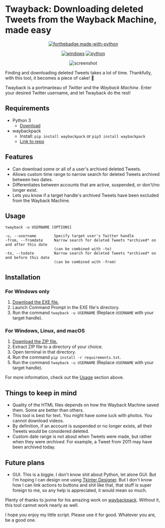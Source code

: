 # Twayback: Downloading deleted Tweets from the Wayback Machine, made easy

<div align="center">
  
[![forthebadge made-with-python](http://ForTheBadge.com/images/badges/made-with-python.svg)](https://www.python.org/)
  
[![windows](https://img.shields.io/badge/Download-Windows-blue?style=for-the-badge&logo=Microsoft)](https://github.com/Mennaruuk/twayback/releases/download/02%2F06%2F2022/twayback.exe)
[![python](https://img.shields.io/badge/Download-Python-red?style=for-the-badge&logo=python)](https://github.com/Mennaruuk/twayback/releases/download/02%2F06%2F2022/twayback.zip)

![screenshot](https://i.imgur.com/oBeqt6V.png)

</div>

Finding and downloading deleted Tweets takes a lot of time. Thankfully, with this tool, it becomes a piece of cake! 🎂

Twayback is a portmanteau of *Twitter* and the *Wayback Machine*. Enter your desired Twitter username, and let Twayback do the rest!

## Requirements
 - Python 3
    - [Download](https://www.python.org/downloads/) 
 - waybackpack
    - Install: `pip install waybackpack` or `pip3 install waybackpack`
    - [Link to repo](https://github.com/jsvine/waybackpack)
## Features
 - Can download some or all of a user's archived deleted Tweets.
 - Allows custom time range to narrow search for deleted Tweets archived between two dates.
 - Differentiates between accounts that are active, suspended, or don't/no longer exist.
 - Lets you know if a target handle's archived Tweets have been excluded from the Wayback Machine.

## Usage
    twayback -u USERNAME [OPTIONS]
    
    -u, --username        Specify target user's Twitter handle
    -from, --fromdate     Narrow search for deleted Tweets *archived* on and after this date
                          (can be combined with -to)
    -to, --todate         Narrow search for deleted Tweets *archived* on and before this date
                          (can be combined with -from)

## Installation
### For Windows only
 1. [Download the EXE file.](https://github.com/Mennaruuk/twayback/releases/download/02%2F06%2F2022/twayback.exe)
 2. Launch Command Prompt in the EXE file's directory.
 3. Run the command `twayback -u USERNAME` (Replace `USERNAME` with your target handle).

### For Windows, Linux, and macOS
 1. [Download the ZIP file.](https://github.com/Mennaruuk/twayback/releases/download/02%2F06%2F2022/twayback.zip)
 2. Extract ZIP file to a directory of your choice.
 3. Open terminal in that directory.
 4. Run the command `pip install -r requirements.txt`.
 5. Run the command `twayback -u USERNAME` (Replace `USERNAME` with your target handle).


For more information, check out the [Usage](#usage) section above.

## Things to keep in mind
 - Quality of the HTML files depends on how the Wayback Machine saved them. Some are better than others.
 - This tool is best for text. You might have some luck with photos. You cannot download videos.
 - By definition, if an account is suspended or no longer exists, all their Tweets would be considered deleted.
 - Custom date range is not about when Tweets were made, but rather when they were _archived_. For example, a Tweet from 2011 may have been archived today.

## Future plans
 - GUI. This is a biggie. I don't know shit about Python, let alone GUI. But I'm hoping I can design one using [Tkinter Designer](https://github.com/ParthJadhav/Tkinter-Designer). But I don't know how I can link actions to buttons and shit like that, that stuff is super foreign to me, so any help is appreciated, it would mean so much.

Plenty of thanks to jsvine for his amazing work on [waybackpack](https://github.com/jsvine/waybackpack). Without it, this tool cannot work nearly as well.

I hope you enjoy my little script. Please use it for good. Whatever you are, be a good one.
